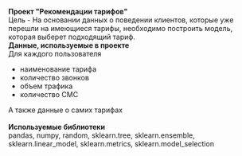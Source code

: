 **Проект "Рекомендации тарифов"**<br>
Цель - На основании данных о поведении клиентов, которые уже перешли на имеющиеся тарифы, необходимо построить модель, которая выберет подходящий тариф.<br>
**Данные, используемые в проекте**<br>
Для каждого пользователя
 - наименование тарифа
 - количество звонков
 - объем трафика
 - количество СМС

А также данные о самих тарифах<br><br>
**Используемые библиотеки**<br>
pandas, numpy, random, sklearn.tree, sklearn.ensemble, sklearn.linear_model, sklearn.metrics, sklearn.model_selection
